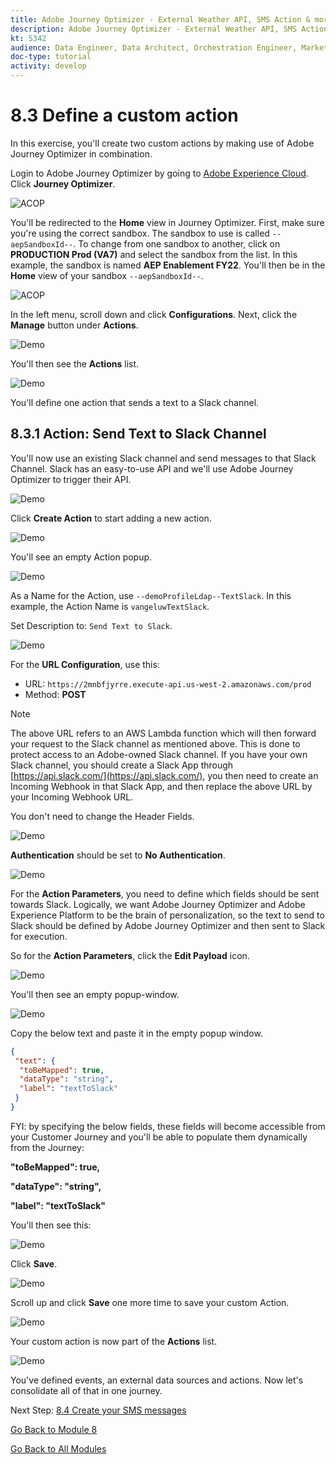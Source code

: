 ```yaml
---
title: Adobe Journey Optimizer - External Weather API, SMS Action & more - Define Custom Actions
description: Adobe Journey Optimizer - External Weather API, SMS Action & more - Define Custom Actions
kt: 5342
audience: Data Engineer, Data Architect, Orchestration Engineer, Marketer
doc-type: tutorial
activity: develop
---
```


# 8.3 Define a custom action

In this exercise, you'll create two custom actions by making use of Adobe Journey Optimizer in combination.

Login to Adobe Journey Optimizer by going to [Adobe Experience Cloud](https://experience.adobe.com). Click **Journey Optimizer**.

![ACOP](../module7/images/acophome.png)

You'll be redirected to the **Home**  view in Journey Optimizer. First, make sure you're using the correct sandbox. The sandbox to use is called `--aepSandboxId--`. To change from one sandbox to another, click on **PRODUCTION Prod (VA7)** and select the sandbox from the list. In this example, the sandbox is named **AEP Enablement FY22**. You'll then be in the **Home** view of your sandbox `--aepSandboxId--`.

![ACOP](../module7/images/acoptriglp.png)

In the left menu, scroll down and click **Configurations**. Next, click the **Manage** button under **Actions**.

![Demo](./images/menuactions.png)

You'll then see the **Actions** list.

![Demo](./images/acthome.png)

You'll define one action that sends a text to a Slack channel.

## 8.3.1 Action: Send Text to Slack Channel

You'll now use an existing Slack channel and send messages to that Slack Channel. Slack has an easy-to-use API and we'll use Adobe Journey Optimizer to trigger their API.

![Demo](./images/slack.png)

Click **Create Action** to start adding a new action.

![Demo](./images/adda.png)

You'll see an empty Action popup.

![Demo](./images/emptyact.png)

As a Name for the Action, use `--demoProfileLdap--TextSlack`. In this example, the Action Name is `vangeluwTextSlack`.

Set Description to: `Send Text to Slack`.

![Demo](./images/slackname.png)

For the **URL Configuration**, use this:

- URL: `https://2mnbfjyrre.execute-api.us-west-2.amazonaws.com/prod`
- Method: **POST**

>[!NOTE]
>
>The above URL refers to an AWS Lambda function which will then forward your request to the Slack channel as mentioned above. This is done to protect access to an Adobe-owned Slack channel. If you have your own Slack channel, you should create a Slack App through [https://api.slack.com/](https://api.slack.com/), you then need to create an Incoming Webhook in that Slack App, and then replace the above URL by your Incoming Webhook URL.

You don't need to change the Header Fields.

![Demo](./images/slackurl.png)

**Authentication** should be set to **No Authentication**.

![Demo](./images/slackauth.png)

For the **Action Parameters**, you need to define which fields should be sent towards Slack. Logically, we want Adobe Journey Optimizer and Adobe Experience Platform to be the brain of personalization, so the text to send to Slack should be defined by Adobe Journey Optimizer and then sent to Slack for execution.

So for the **Action Parameters**, click the **Edit Payload** icon.

![Demo](./images/slackmsgp.png)

You'll then see an empty popup-window.

![Demo](./images/slackmsgpopup.png)

Copy the below text and paste it in the empty popup window.

```json
{
 "text": {
  "toBeMapped": true,
  "dataType": "string",
  "label": "textToSlack"
 }
}
```

FYI: by specifying the below fields, these fields will become accessible from your Customer Journey and you'll be able to populate them dynamically from the Journey:

**"toBeMapped": true,**

**"dataType": "string",**

**"label": "textToSlack"**

You'll then see this:

![Demo](./images/slackmsgpopup1.png)

Click **Save**.

![Demo](./images/twiliomsgpopup2.png)

Scroll up and click **Save** one more time to save your custom Action.

![Demo](./images/slackmsgpopup3.png)

Your custom action is now part of the **Actions** list.

![Demo](./images/slackdone.png)

You've defined events, an external data sources and actions. Now let's consolidate all of that in one journey.

Next Step: [8.4 Create your SMS messages](./ex4.md)

[Go Back to Module 8](journey-orchestration-external-weather-api-sms.md)

[Go Back to All Modules](../../overview.md)
